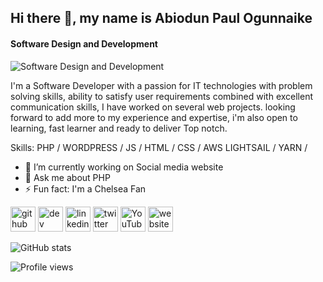 ## Hi there 👋, my name is Abiodun Paul Ogunnaike
#### Software Design and Development
![Software Design and Development](https://arturssmirnovs.github.io/github-profile-readme-generator/images/banner.png)

I'm a Software Developer with a passion for IT technologies with problem solving skills, ability to satisfy user requirements combined with excellent communication skills, I have worked on several web projects. looking forward to add more to my experience and expertise, i'm also open to learning, fast learner and ready to deliver Top notch.

Skills: PHP / WORDPRESS / JS / HTML / CSS / AWS LIGHTSAIL / YARN /

- 🔭 I’m currently working on Social media website  
- 💬 Ask me about PHP 
- ⚡ Fun fact: I'm a Chelsea Fan 


[<img src='https://cdn.jsdelivr.net/npm/simple-icons@3.0.1/icons/github.svg' alt='github' height='40'>](https://github.com/abbeymaniak)  [<img src='https://cdn.jsdelivr.net/npm/simple-icons@3.0.1/icons/dev-dot-to.svg' alt='dev' height='40'>](https://dev.to/abbeymaniak)  [<img src='https://cdn.jsdelivr.net/npm/simple-icons@3.0.1/icons/linkedin.svg' alt='linkedin' height='40'>](https://www.linkedin.com/in/abiodun-paul-ogunnaike-355bb185/)  [<img src='https://cdn.jsdelivr.net/npm/simple-icons@3.0.1/icons/twitter.svg' alt='twitter' height='40'>](https://twitter.com/abbeymanic)  [<img src='https://cdn.jsdelivr.net/npm/simple-icons@3.0.1/icons/youtube.svg' alt='YouTube' height='40'>](https://www.youtube.com/channel/https://www.youtube.com/channel/UCITVRT8zoM4VKCfetBaO0UA)  [<img src='https://cdn.jsdelivr.net/npm/simple-icons@3.0.1/icons/icloud.svg' alt='website' height='40'>](https://primastech.com)  

![GitHub stats](https://github-readme-stats.vercel.app/api?username=abbeymaniak&show_icons=true)  

![Profile views](https://gpvc.arturio.dev/abbeymaniak)  
